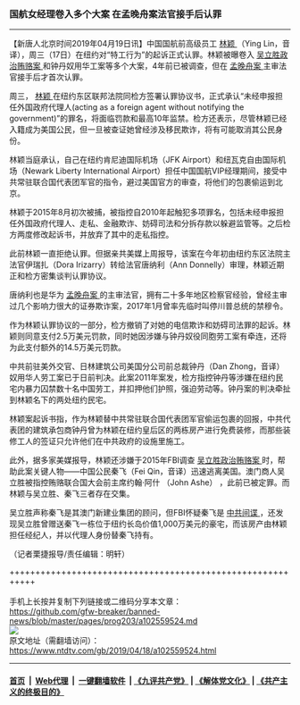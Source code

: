 ### 国航女经理卷入多个大案 在孟晚舟案法官接手后认罪
------------------------

<div class="post_content" itemprop="articleBody">
 <p>
  【新唐人北京时间2019年04月19日讯】中国国航前高级员工
  <a href="https://www.ntdtv.com/gb/林颖.htm">
   林颖
  </a>
  （Ying Lin，音译），周三（17日）在纽约对“特工行为”的起诉正式认罪。林颖被曝卷入
  <a href="https://www.ntdtv.com/gb/吴立胜政治贿赂案.htm">
   吴立胜政治贿赂案
  </a>
  和钟丹奴用华工案等多个大案，4年前已被调查，但在
  <a href="https://www.ntdtv.com/gb/孟晚舟案.htm">
   孟晚舟案
  </a>
  主审法官接手后才首次认罪。
 </p>
 <p>
  周三，
  <a href="https://www.ntdtv.com/gb/林颖.htm">
   林颖
  </a>
  在纽约东区联邦法院同检方签署认罪协议书，正式承认“未经申报担任外国政府代理人(acting as a foreign agent without notifying the government)”的罪名，将面临罚款和最高10年监禁。检方还表示，尽管林颖已经入籍成为美国公民，但一旦被查证她曾经涉及移民欺诈，将有可能取消其公民身份。
 </p>
 <p>
  林颖当庭承认，自己在纽约肯尼迪国际机场（JFK Airport）和纽瓦克自由国际机场（Newark Liberty International Airport）担任中国国航VIP经理期间，接受中共常驻联合国代表团军官的指令，避过美国官方的审查，将他们的包裹偷运到北京。
 </p>
 <p>
  林颖于2015年8月初次被捕，被指控自2010年起触犯多项罪名，包括未经申报担任外国政府代理人、走私、金融欺诈、妨碍司法和分拆存款以躲避监管等。之后检方两度修改起诉书，并放弃了其中的走私指控。
 </p>
 <p>
  此前林颖一直拒绝认罪。但据亲共美媒上周报导，该案在今年初由纽约东区法院主法官伊瑞扎（Dora Irizarry）转给法官唐纳利（Ann Donnelly）审理，林颖近期正和检方密集谈判认罪协议。
 </p>
 <p>
  唐纳利也是华为
  <a href="https://www.ntdtv.com/gb/孟晚舟案.htm">
   孟晚舟案
  </a>
  的主审法官，拥有二十多年地区检察官经验，曾经主审过几个影响力很大的证券欺诈案，2017年1月曾率先临时叫停川普总统的禁穆令。
 </p>
 <p>
  作为林颖认罪协议的一部分，检方撤销了对她的电信欺诈和妨碍司法罪的起诉。林颖则同意支付2.5万美元罚款，同时她因涉嫌与钟丹奴役同胞劳工案有牵连，还将为此支付额外的14.5万美元罚款。
 </p>
 <p>
  中共前驻美外交官、日林建筑公司美国分公司前总裁钟丹（Dan Zhong，音译）奴用华人劳工案已于日前判决。此案2011年案发，检方指控钟丹等涉嫌在纽约民宅内暴力囚禁数十名中国劳工，并扣押他们护照，强迫劳动等。钟丹案的判决牵扯到林颖名下的两处纽约民宅。
 </p>
 <p>
  林颖案起诉书指，作为林颖替中共常驻联合国代表团军官偷运包裹的回报，中共代表团的建筑承包商钟丹曾为林颖在纽约皇后区的两栋房产进行免费装修，而那些装修工人的签证只允许他们在中共政府的设施里施工。
 </p>
 <p>
  此外，据多家美媒报导，林颖还涉嫌于2015年FBI调查
  <a href="https://www.ntdtv.com/gb/吴立胜政治贿赂案.htm">
   吴立胜政治贿赂案
  </a>
  时，帮助此案关键人物——中国公民秦飞（Fei Qin，音译）迅速逃离美国。澳门商人吴立胜被指控贿赂联合国大会前主席约翰·阿什
  <span class="st">
   （John Ashe）
  </span>
  ，此前已被定罪。而林颖与吴立胜、秦飞三者存在交集。
 </p>
 <p>
  吴立胜声称秦飞是其澳门新建业集团的顾问，但FBI怀疑秦飞是
  <a href="https://www.ntdtv.com/gb/中共间谍.htm">
   中共间谍
  </a>
  ，还发现吴立胜曾赠送秦飞一栋位于纽约长岛价值1,000万美元的豪宅，而该房产由林颖担任经纪人，并以代理人身份替秦飞持有。
 </p>
 <p>
  （记者栗捷报导/责任编辑：明轩）
 </p>
 <div class="single_ad">
 </div>
</div>

+++++++++++++++++++++++++++++++++++++++++++++++++++++++++++<br/><br/>
手机上长按并复制下列链接或二维码分享本文章：<br/>
https://github.com/gfw-breaker/banned-news/blob/master/pages/prog203/a102559524.md <br/>
<a href='https://github.com/gfw-breaker/banned-news/blob/master/pages/prog203/a102559524.md'><img src='https://github.com/gfw-breaker/banned-news/blob/master/pages/prog203/a102559524.md.png'/></a> <br/>
原文地址（需翻墙访问）：https://www.ntdtv.com/gb/2019/04/18/a102559524.html


------------------------
#### [首页](https://github.com/gfw-breaker/banned-news/blob/master/README.md) &nbsp;|&nbsp; [Web代理](https://github.com/labour-camp/helloworld) &nbsp;|&nbsp; [一键翻墙软件](https://github.com/gfw-breaker/nogfw/blob/master/README.md) &nbsp;| [《九评共产党》](https://github.com/gfw-breaker/9ping.md/blob/master/README.md#九评之一评共产党是什么) | [《解体党文化》](https://github.com/gfw-breaker/jtdwh.md/blob/master/README.md) | [《共产主义的终极目的》](https://github.com/gfw-breaker/gczydzjmd.md/blob/master/README.md)

